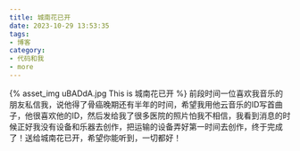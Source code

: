 ```yaml
---
title: 城南花已开
date: 2023-10-29 13:53:35
tags:
- 博客
category:
- 代码和我
- more
---
```

{% asset_img uBADdA.jpg This is 城南花已开 %}
前段时间一位喜欢我音乐的朋友私信我，说他得了骨癌晚期还有半年的时间，希望我用他云音乐的ID写首曲子，他很喜欢他的ID，然后发给我了很多医院的照片怕我不相信，我看到消息的时候正好我没有设备和乐器去创作，把运输的设备弄好第一时间去创作，终于完成了！送给城南花已开，希望你能听到，一切都好！